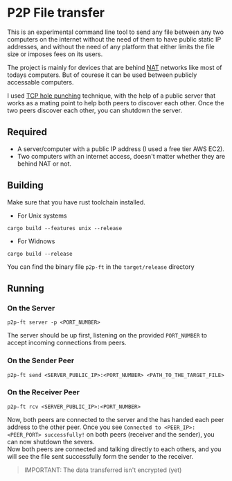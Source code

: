 # P2P File transfer
This is an experimental command line tool to send any file between any two computers on the internet without the need of them to have public static IP addresses, and without the need of any platform that either limits the file size or imposes fees on its users. <br />

The project is mainly for devices that are behind [NAT](https://en.wikipedia.org/wiki/Network_address_translation) networks like most of todays computers. But of courese it can be used between publicly accessable computers.<br /> 

I used [TCP hole punching](https://en.wikipedia.org/wiki/TCP_hole_punching#:~:text=TCP%20hole%20punching%20is%20an,TCP%20connections%20traversing%20NAT%20gateways.) technique, with the help of a public server that works as a mating point to help both peers to discover each other. Once the two peers discover each other, you can shutdown the server.

## Required
- A server/computer with a public IP address (I used a free tier AWS EC2).
- Two computers with an internet access, doesn't matter whether they are behind NAT or not.

## Building
Make sure that you have rust toolchain installed.
- For Unix systems
```
cargo build --features unix --release
```
- For Widnows 
```
cargo build --release
```
You can find the binary file `p2p-ft` in the `target/release` directory

## Running

### On the Server
```
p2p-ft server -p <PORT_NUMBER>
```
The server should be up first, listening on the provided `PORT_NUMBER` to accept incoming connections from peers. 

### On the Sender Peer
```
p2p-ft send <SERVER_PUBLIC_IP>:<PORT_NUMBER> <PATH_TO_THE_TARGET_FILE>
```

### On the Receiver Peer
```
p2p-ft rcv <SERVER_PUBLIC_IP>:<PORT_NUMBER>
```

 
Now, both peers are connected to the server and the has handed each peer address to the other peer.
Once you see `Connected to <PEER_IP>:<PEER_PORT> successfully!` on both peers (receiver and the sender), you can now shutdown the severs. <br />
Now both peers are connected and talking directly to each others, and you will see the file sent successfully form the sender to the receiver.

> IMPORTANT: The data transferred isn't encrypted (yet)
